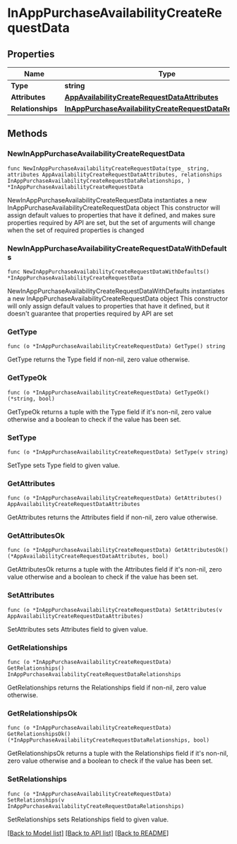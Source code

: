# InAppPurchaseAvailabilityCreateRequestData

## Properties

Name | Type | Description | Notes
------------ | ------------- | ------------- | -------------
**Type** | **string** |  | 
**Attributes** | [**AppAvailabilityCreateRequestDataAttributes**](AppAvailabilityCreateRequestDataAttributes.md) |  | 
**Relationships** | [**InAppPurchaseAvailabilityCreateRequestDataRelationships**](InAppPurchaseAvailabilityCreateRequestDataRelationships.md) |  | 

## Methods

### NewInAppPurchaseAvailabilityCreateRequestData

`func NewInAppPurchaseAvailabilityCreateRequestData(type_ string, attributes AppAvailabilityCreateRequestDataAttributes, relationships InAppPurchaseAvailabilityCreateRequestDataRelationships, ) *InAppPurchaseAvailabilityCreateRequestData`

NewInAppPurchaseAvailabilityCreateRequestData instantiates a new InAppPurchaseAvailabilityCreateRequestData object
This constructor will assign default values to properties that have it defined,
and makes sure properties required by API are set, but the set of arguments
will change when the set of required properties is changed

### NewInAppPurchaseAvailabilityCreateRequestDataWithDefaults

`func NewInAppPurchaseAvailabilityCreateRequestDataWithDefaults() *InAppPurchaseAvailabilityCreateRequestData`

NewInAppPurchaseAvailabilityCreateRequestDataWithDefaults instantiates a new InAppPurchaseAvailabilityCreateRequestData object
This constructor will only assign default values to properties that have it defined,
but it doesn't guarantee that properties required by API are set

### GetType

`func (o *InAppPurchaseAvailabilityCreateRequestData) GetType() string`

GetType returns the Type field if non-nil, zero value otherwise.

### GetTypeOk

`func (o *InAppPurchaseAvailabilityCreateRequestData) GetTypeOk() (*string, bool)`

GetTypeOk returns a tuple with the Type field if it's non-nil, zero value otherwise
and a boolean to check if the value has been set.

### SetType

`func (o *InAppPurchaseAvailabilityCreateRequestData) SetType(v string)`

SetType sets Type field to given value.


### GetAttributes

`func (o *InAppPurchaseAvailabilityCreateRequestData) GetAttributes() AppAvailabilityCreateRequestDataAttributes`

GetAttributes returns the Attributes field if non-nil, zero value otherwise.

### GetAttributesOk

`func (o *InAppPurchaseAvailabilityCreateRequestData) GetAttributesOk() (*AppAvailabilityCreateRequestDataAttributes, bool)`

GetAttributesOk returns a tuple with the Attributes field if it's non-nil, zero value otherwise
and a boolean to check if the value has been set.

### SetAttributes

`func (o *InAppPurchaseAvailabilityCreateRequestData) SetAttributes(v AppAvailabilityCreateRequestDataAttributes)`

SetAttributes sets Attributes field to given value.


### GetRelationships

`func (o *InAppPurchaseAvailabilityCreateRequestData) GetRelationships() InAppPurchaseAvailabilityCreateRequestDataRelationships`

GetRelationships returns the Relationships field if non-nil, zero value otherwise.

### GetRelationshipsOk

`func (o *InAppPurchaseAvailabilityCreateRequestData) GetRelationshipsOk() (*InAppPurchaseAvailabilityCreateRequestDataRelationships, bool)`

GetRelationshipsOk returns a tuple with the Relationships field if it's non-nil, zero value otherwise
and a boolean to check if the value has been set.

### SetRelationships

`func (o *InAppPurchaseAvailabilityCreateRequestData) SetRelationships(v InAppPurchaseAvailabilityCreateRequestDataRelationships)`

SetRelationships sets Relationships field to given value.



[[Back to Model list]](../README.md#documentation-for-models) [[Back to API list]](../README.md#documentation-for-api-endpoints) [[Back to README]](../README.md)


